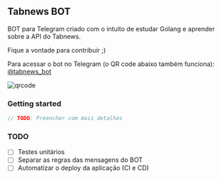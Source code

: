 ## Tabnews BOT

BOT para Telegram criado com o intuito de estudar Golang e aprender sobre a API do Tabnews.

Fique a vontade para contribuir ;)

Para acessar o bot no Telegram (o QR code abaixo também funciona): [@tabnews_bot](https://t.me/tabnews_bot)

![qrcode](https://chart.googleapis.com/chart?cht=qr&chl=https%3A%2F%2Ft.me%2Ftabnews_bot&chs=180x180&choe=UTF-8&chld=L|2)

### Getting started

```java
// TODO: Preencher com mais detalhes
```

### TODO

- [ ] Testes unitários
- [ ] Separar as regras das mensagens do BOT
- [ ] Automatizar o deploy da aplicação (CI e CD)
